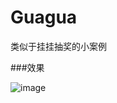 # Guagua
类似于挂挂抽奖的小案例

###效果

![image](https://github.com/FengGZ2016/GuaguaDemo/raw/master/Result/guagua.png)